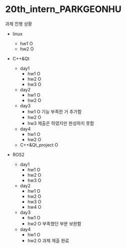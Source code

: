 # 20th_intern_PARKGEONHU

과제 진행 상황
- linux
  - hw1      O
  - hw2      O

- C++&Qt
  - day1
    - hw1    O
    - hw2    O
    - hw3    O
  - day2
    - hw1    O
    - hw2    O
  - day3
    - hw1    O 기능 부족한 거 추가함
    - hw2    O
    - hw3    제출은 하였지만 완성하지 못함
  - day4
    - hw1    O
    - hw2    O
  - C++&Qt_project O
      
- ROS2
  - day1
    - hw1    O
    - hw2    O
    - hw3    O
  - day2
    - hw1    O
    - hw2    O
    - hw3    O
    - hw4    O
  - day3
    - hw1    O
    - hw2    O 부족했던 부분 보완함
  - day4
    - hw1    O
    - hw2    O  과제 제출 완료
